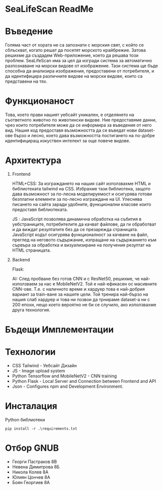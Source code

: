 # SeaLifeScan ReadMe

# Въведение 
Голяма част от хората не са запознати с морския свят, с който се сблъскват, когато решат да посетят морското крайбрежие. Затова решихме да създадем Web-приложение, което да решава този проблем.
SeaLifeScan има за цел да изгради система за автоматично разпознаване на морски видове от изображение. Тази система ще бъде способна да анализира изображения, предоставени от потребителя, и да идентифицира различните видове на морски видове, които са представени на тях. 

# Функционаност
Това, което прави нашият уебсайт уникален, е отделянето на съответното животно по животински видове. Ние предоставяме данни, чрез които потребителя може да се информира за въведения от него вид. Нашия код предоставя възможността да се въведат нови dataset-ове бързо и лесно, което дава възможността постигането на по-добре идентифициращ изкуствен интелект за още повече видове.

# Архитектура
1. Frontend

	HTML+CSS:
		За изграждането на нашия сайт използвахме HTML и библиотеката tailwind на CSS. Избрахме тази библиотека, защото дава възможност за по-лесна моделируемост и осигурява готови безплатни елементи за по-лесно изграждане на UI. Улеснява писането на сайта 		заради 	удобните, функционални класове които предоставя библиотеката.

	JS :
		JavaScript позволява динамична обработка на събития в уебстраниците, потребителите да качват файлове, да ги обработват и да виждат резултатите без да се презарежда страницата. JavaScript кодът осигурява функционалност за качване на файл, преглед на
		неговото съдържание, изпращане на съдържанието към сървъра за обработка и визуализиране на получения резултат на HTML страницата.

3. Backend

	Flask:

	AI:
		След пробване без готов CNN и с ResNet50, решихме, че най-използваем за нас е MobileNetV2. Той е най-ефикасен ос масивните CNN-ове. Т.е. с наличното време и хардуер това е най-добрия вариант за train-ване за нашите цели. Той тренира най-бързо на нашия 
		слаб хардуер и това ни позвои да трнираме dataset-a ни с 200 епохи, нещо което вероятно не би се случило, ако използвахме друга технология.
# Бъдещи Имплементации



# Технологии
	
- CSS Tailwind - Уебсайт Дизайн
- JS - Image upload system
- Python Tensorflow and MobileNetV2 - CNN training
- Python Flask - Local Server and Connection between Frontend and API
- Json - Configures npm and Development Environment.

# Инсталация

Python библиотеки

	pip install -r .\requirements.txt

# Отбор GNUB
 - Георги Пастраков 8В
 - Невена Димитрова 8Б
 - Никола Колев 8А
 - Юлиян Цончев 8А
 - Боян Георгиев 8А
